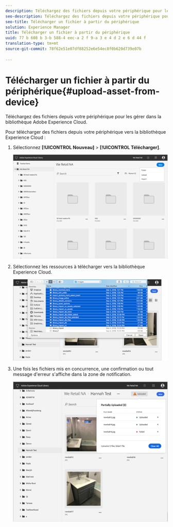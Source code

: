 ```yaml
---
description: Téléchargez des fichiers depuis votre périphérique pour les gérer dans la bibliothèque Adobe Experience Cloud.
seo-description: Téléchargez des fichiers depuis votre périphérique pour les gérer dans la bibliothèque Adobe Experience Cloud.
seo-title: Télécharger un fichier à partir du périphérique
solution: Experience Manager
title: Télécharger un fichier à partir du périphérique
uuid: 77 b 608 b 3-b 588-4 eec-a 2 f 9-a 3 e 4 d 2 e 6 d 44 f
translation-type: tm+mt
source-git-commit: 78f62e51e07df88252e6e54ec8f0b620d739e07b

---
```



# Télécharger un fichier à partir du périphérique{#upload-asset-from-device}

Téléchargez des fichiers depuis votre périphérique pour les gérer dans la bibliothèque Adobe Experience Cloud.

Pour télécharger des fichiers depuis votre périphérique vers la bibliothèque Experience Cloud :

1. Sélectionnez **[!UICONTROL Nouveau]** &gt; **[!UICONTROL Télécharger]**.

   ![](assets/library_new_folder_upload.png)

1. Sélectionnez les ressources à télécharger vers la bibliothèque Experience Cloud.

   ![](assets/library_upload_assets_device.png)

1. Une fois les fichiers mis en concurrence, une confirmation ou tout message d'erreur s'affiche dans la zone de notification.

   ![](assets/library_error_confirm_messages.png)

